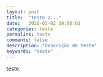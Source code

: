 ```yaml
---
layout: post
title:  "teste 2..."
date:   2020-02-02 10:00:01
categories: teste
permalink: teste
comments: false
description: "Descrição de teste"
keywords: "teste"
---
```


teste.